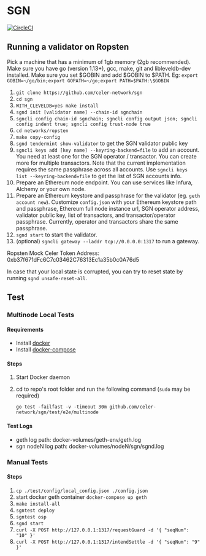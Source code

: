 # SGN

[![CircleCI](https://circleci.com/gh/celer-network/sgn/tree/master.svg?style=svg)](https://circleci.com/gh/celer-network/sgn/tree/master)

## Running a validator on Ropsten

Pick a machine that has a minimum of 1gb memory (2gb recommended). Make sure you have go (version 1.13+), gcc, make, git and libleveldb-dev installed. Make sure you set \$GOBIN and add \$GOBIN to \$PATH. Eg:
`export GOBIN=~/go/bin;export GOPATH=~/go;export PATH=$PATH:\$GOBIN`

1. `git clone https://github.com/celer-network/sgn`
2. `cd sgn`
3. `WITH_CLEVELDB=yes make install`
4. `sgnd init [validator name] --chain-id sgnchain`
5. `sgncli config chain-id sgnchain; sgncli config output json; sgncli config indent true; sgncli config trust-node true`
6. `cd networks/ropsten`
7. `make copy-config`
8. `sgnd tendermint show-validator` to get the SGN validator public key
9. `sgncli keys add [key name] --keyring-backend=file` to add an account. You need at least one for the SGN operator / transactor. You can create more for multiple transactors. Note that the current implementation requires the same passphrase across all accounts. Use `sgncli keys list --keyring-backend=file` to get the list of SGN accounts info.
10. Prepare an Ethereum node endpoint. You can use services like Infura, Alchemy or your own node.
11. Prepare an Ethereum keystore and passphrase for the validator (eg. `geth account new`). Customize `config.json` with your Ethereum keystore path and passphrase, Ethereum full node instance url, SGN operator address, validator public key, list of transactors, and transactor/operator passphrase. Currently, operator and transactors share the same passphrase.
12. `sgnd start` to start the validator.
13. (optional) `sgncli gateway --laddr tcp://0.0.0.0:1317` to run a gateway.

Ropsten Mock Celer Token Address: 0xb37f671dFc6C7c03462C76313Ec1a35b0c0A76d5

In case that your local state is corrupted, you can try to reset state by running `sgnd unsafe-reset-all`.

## Test

### Multinode Local Tests

#### Requirements

- Install [docker](https://docs.docker.com/install/)
- Install [docker-compose](https://docs.docker.com/compose/install/)

#### Steps

1. Start Docker daemon
2. cd to repo's root folder and run the following command (`sudo` may be required)

   `go test -failfast -v -timeout 30m github.com/celer-network/sgn/test/e2e/multinode`

#### Test Logs

- geth log path: docker-volumes/geth-env/geth.log
- sgn nodeN log path: docker-volumes/nodeN/sgn/sgnd.log

### Manual Tests

#### Steps

1. `cp ./test/config/local_config.json ./config.json`
1. start docker geth container `docker-compose up geth`
1. `make install-all`
1. `sgntest deploy`
1. `sgntest osp`
1. `sgnd start`
1. `curl -X POST http://127.0.0.1:1317/requestGuard -d '{ "seqNum": "10" }'`
1. `curl -X POST http://127.0.0.1:1317/intendSettle -d '{ "seqNum": "9" }'`
